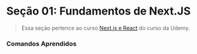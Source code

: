 # Seção 01: Fundamentos de Next.JS

>Essa seção pertence ao curso [Next.js e React](https://www.udemy.com/course/nextjs-e-react/) do curso da Udemy.


### Comandos Aprendidos